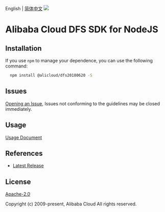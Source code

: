 English | [简体中文](README-CN.md)
![](https://aliyunsdk-pages.alicdn.com/icons/AlibabaCloud.svg)

# Alibaba Cloud DFS SDK for NodeJS

## Installation
If you use `npm` to manage your dependence, you can use the following command:

```sh
  npm install @alicloud/dfs20180620 -S
```

## Issues
[Opening an Issue](https://github.com/aliyun/alibabacloud-typescript-sdk/issues/new), Issues not conforming to the guidelines may be closed immediately.

## Usage
[Usage Document](https://github.com/aliyun/alibabacloud-typescript-sdk/blob/master/docs/Usage-EN.md#quick-examples)

## References
* [Latest Release](https://github.com/aliyun/alibabacloud-typescript-sdk/)

## License
[Apache-2.0](http://www.apache.org/licenses/LICENSE-2.0)

Copyright (c) 2009-present, Alibaba Cloud All rights reserved.
